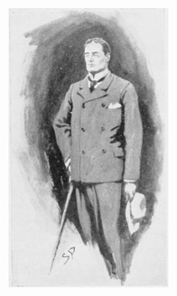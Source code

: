 ![The hound of the Baskervilles: Another adventure of Sherlock Holmes by Doyle, Arthur Conan, Sir, 1859-1930. Page 58](p.58.jpg "Sir Henry Baskerville")
